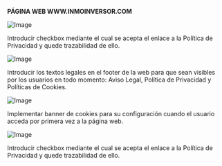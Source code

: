 **PÁGINA WEB WWW.INMOINVERSOR.COM**


![Image](https://private-us-east-1.manuscdn.com/sessionFile/PU6SPl21JEyQ1UCDOsFDLt/sandbox/4zHKYAqYJAs5VdGUeglCys-images_1760547202629_na1fn_L2hvbWUvdWJ1bnR1L2NvbnZlcnRlZF9tYXJrZG93bi8xM19XRUJfSU5TVFJVQ0NJT05FU1dFQl9JTlZFUlNJT05FU0NPTlBST1BPU0lUT1lBTUlHT1NTTF9pbWFnZXMvaW1hZ2VfMQ.png?Policy=eyJTdGF0ZW1lbnQiOlt7IlJlc291cmNlIjoiaHR0cHM6Ly9wcml2YXRlLXVzLWVhc3QtMS5tYW51c2Nkbi5jb20vc2Vzc2lvbkZpbGUvUFU2U1BsMjFKRXlRMVVDRE9zRkRMdC9zYW5kYm94LzR6SEtZQXFZSkFzNVZkR1VlZ2xDeXMtaW1hZ2VzXzE3NjA1NDcyMDI2MjlfbmExZm5fTDJodmJXVXZkV0oxYm5SMUwyTnZiblpsY25SbFpGOXRZWEpyWkc5M2JpOHhNMTlYUlVKZlNVNVRWRkpWUTBOSlQwNUZVMWRGUWw5SlRsWkZVbE5KVDA1RlUwTlBUbEJTVDFCUFUwbFVUMWxCVFVsSFQxTlRURjlwYldGblpYTXZhVzFoWjJWZk1RLnBuZyIsIkNvbmRpdGlvbiI6eyJEYXRlTGVzc1RoYW4iOnsiQVdTOkVwb2NoVGltZSI6MTc5ODc2MTYwMH19fV19&Key-Pair-Id=K2HSFNDJXOU9YS&Signature=JZ~nyi9jRWnJXP7w17VOq5ax-JWs21IE~5P~hchjxgVtArqwpSKxlsmiZfJUgdZIjaskYjRi~4nrpMIdQv0lZKOmhi6aIaDfur3qZUKu8IQBJGoQ5ToEs7rsocgzP9lYbnqUsS8Ppw0apOsxyroziQzdnQ4oYkLIktbYynGoGFKrZinoDLuSicvBs11HziGYYFvCCHzKpZJMwrRkjXBy7~kw0iSkOIANlwgoEbzfsacyTgfW5kMU9~W0ngv~zcrVm6wKO~eRq7s2vCl0OXU7qvWmHBUG-7aukKjN2bFbxaRms2SS2OhmPrIwEpNZP-5yFma9ZOj0SpYO8nJEDDF62Q__)

Introducir checkbox mediante el cual se acepta el enlace a la Política de Privacidad y quede trazabilidad de ello.

![Image](https://private-us-east-1.manuscdn.com/sessionFile/PU6SPl21JEyQ1UCDOsFDLt/sandbox/4zHKYAqYJAs5VdGUeglCys-images_1760547202629_na1fn_L2hvbWUvdWJ1bnR1L2NvbnZlcnRlZF9tYXJrZG93bi8xM19XRUJfSU5TVFJVQ0NJT05FU1dFQl9JTlZFUlNJT05FU0NPTlBST1BPU0lUT1lBTUlHT1NTTF9pbWFnZXMvaW1hZ2VfMg.png?Policy=eyJTdGF0ZW1lbnQiOlt7IlJlc291cmNlIjoiaHR0cHM6Ly9wcml2YXRlLXVzLWVhc3QtMS5tYW51c2Nkbi5jb20vc2Vzc2lvbkZpbGUvUFU2U1BsMjFKRXlRMVVDRE9zRkRMdC9zYW5kYm94LzR6SEtZQXFZSkFzNVZkR1VlZ2xDeXMtaW1hZ2VzXzE3NjA1NDcyMDI2MjlfbmExZm5fTDJodmJXVXZkV0oxYm5SMUwyTnZiblpsY25SbFpGOXRZWEpyWkc5M2JpOHhNMTlYUlVKZlNVNVRWRkpWUTBOSlQwNUZVMWRGUWw5SlRsWkZVbE5KVDA1RlUwTlBUbEJTVDFCUFUwbFVUMWxCVFVsSFQxTlRURjlwYldGblpYTXZhVzFoWjJWZk1nLnBuZyIsIkNvbmRpdGlvbiI6eyJEYXRlTGVzc1RoYW4iOnsiQVdTOkVwb2NoVGltZSI6MTc5ODc2MTYwMH19fV19&Key-Pair-Id=K2HSFNDJXOU9YS&Signature=J~lwgzwykkRWx3wKwk5v1ZTY~Bg0Liherb-JZcSIT0EsvVsYnJMpM6QvLlAoaoXcqr~QcBRh1bSlzofcYxbJ~GGr-vrCaj3WnM52dyWMkkoyTgotpaVKncYNYipW5aREtvdCTW5NnIjd5TgkCmmYpQLUZyu0EDtg61Bwk6eOxE2uTmK3Lp5~aKo1YbEC6HDv48ClofHMOcfQ7DC5ZZcVJSL-VAWvU~iKEgukPe2pSpuC~H8yMPZ4K7KTP-9nG-eNPPK3DIzrYJuuY78oixRJGdebXY-AjN5Kq2aB7yDRTZgTQnRwzjcWUPrqQaXA6UFCi02by0NqUy0HFbODC6Vo1g__)

Introducir los textos legales en el footer de la web para que sean visibles por los usuarios en todo momento: Aviso Legal, Política de Privacidad y Políticas de Cookies.

![Image](https://private-us-east-1.manuscdn.com/sessionFile/PU6SPl21JEyQ1UCDOsFDLt/sandbox/4zHKYAqYJAs5VdGUeglCys-images_1760547202629_na1fn_L2hvbWUvdWJ1bnR1L2NvbnZlcnRlZF9tYXJrZG93bi8xM19XRUJfSU5TVFJVQ0NJT05FU1dFQl9JTlZFUlNJT05FU0NPTlBST1BPU0lUT1lBTUlHT1NTTF9pbWFnZXMvaW1hZ2VfMw.png?Policy=eyJTdGF0ZW1lbnQiOlt7IlJlc291cmNlIjoiaHR0cHM6Ly9wcml2YXRlLXVzLWVhc3QtMS5tYW51c2Nkbi5jb20vc2Vzc2lvbkZpbGUvUFU2U1BsMjFKRXlRMVVDRE9zRkRMdC9zYW5kYm94LzR6SEtZQXFZSkFzNVZkR1VlZ2xDeXMtaW1hZ2VzXzE3NjA1NDcyMDI2MjlfbmExZm5fTDJodmJXVXZkV0oxYm5SMUwyTnZiblpsY25SbFpGOXRZWEpyWkc5M2JpOHhNMTlYUlVKZlNVNVRWRkpWUTBOSlQwNUZVMWRGUWw5SlRsWkZVbE5KVDA1RlUwTlBUbEJTVDFCUFUwbFVUMWxCVFVsSFQxTlRURjlwYldGblpYTXZhVzFoWjJWZk13LnBuZyIsIkNvbmRpdGlvbiI6eyJEYXRlTGVzc1RoYW4iOnsiQVdTOkVwb2NoVGltZSI6MTc5ODc2MTYwMH19fV19&Key-Pair-Id=K2HSFNDJXOU9YS&Signature=UqPow-SRbSadoQEIvv6Egzas6EKIa~d79hDrHz4gjrq8MVdWgnDfBO11C1AtuxJCCKaVTMtfYl~ewnDJtFobykFmO9OeKBMYmhcVa~H9EBjc5SLkYHGl4Y~XrnWAH7dMwhceX0gEVGrq8r7mR-lGqKqQ4YBCq2tw~9FVUMreVT6l4u9XyKZcmIEoUJbGCkjNIDmw90PlW9GRN3QU-sHmi9RVg66qCu9mJh-FRX5wBSo1KLnC~BxzRYv4bEgbjnNcUtgBVkFaVG6YC~40NAE2WxIhzlvmt6HA9O60l7zyx~1jJsAXLgD7WyHcp7cnZ8C9-tKAkm6-rN7QIsHTuetr6g__)

Implementar banner de cookies para su configuración cuando el usuario acceda por primera vez a la página web. 

![Image](https://private-us-east-1.manuscdn.com/sessionFile/PU6SPl21JEyQ1UCDOsFDLt/sandbox/4zHKYAqYJAs5VdGUeglCys-images_1760547202630_na1fn_L2hvbWUvdWJ1bnR1L2NvbnZlcnRlZF9tYXJrZG93bi8xM19XRUJfSU5TVFJVQ0NJT05FU1dFQl9JTlZFUlNJT05FU0NPTlBST1BPU0lUT1lBTUlHT1NTTF9pbWFnZXMvaW1hZ2VfNA.png?Policy=eyJTdGF0ZW1lbnQiOlt7IlJlc291cmNlIjoiaHR0cHM6Ly9wcml2YXRlLXVzLWVhc3QtMS5tYW51c2Nkbi5jb20vc2Vzc2lvbkZpbGUvUFU2U1BsMjFKRXlRMVVDRE9zRkRMdC9zYW5kYm94LzR6SEtZQXFZSkFzNVZkR1VlZ2xDeXMtaW1hZ2VzXzE3NjA1NDcyMDI2MzBfbmExZm5fTDJodmJXVXZkV0oxYm5SMUwyTnZiblpsY25SbFpGOXRZWEpyWkc5M2JpOHhNMTlYUlVKZlNVNVRWRkpWUTBOSlQwNUZVMWRGUWw5SlRsWkZVbE5KVDA1RlUwTlBUbEJTVDFCUFUwbFVUMWxCVFVsSFQxTlRURjlwYldGblpYTXZhVzFoWjJWZk5BLnBuZyIsIkNvbmRpdGlvbiI6eyJEYXRlTGVzc1RoYW4iOnsiQVdTOkVwb2NoVGltZSI6MTc5ODc2MTYwMH19fV19&Key-Pair-Id=K2HSFNDJXOU9YS&Signature=npN1ZusKvFDQ9XDcp4BY7KiE1GvtNEkaGG4OmbMXslkQUjABVw208jxEE6V057V-ZWe-AjbEzuMciIzJ6J41ipTP6Fv-Q~LJz4n73ai64-zl8DZHNDYu8sjvi0OWakPCJRaiLQxaCK9HdQUjxC2f08ksBTtnRHhgRpl11Bc~czP0Z3miStU-aKEc~k8QTEYDSZ7BYyrPNgzBzlRBQK1hPsDTrkcMKvifHAAXlXHwAvXzH5Hl5h7uJmqZaH6R7NQv6po1AKOiuCqyt6cjq5Cumowc3XfLQMIituCUPPO-7tkvN655zKStSz6r9lh4zQj25Hw-UkSyK8wekf97UCbzOQ__)

Introducir checkbox mediante el cual se acepta el enlace a la Política de Privacidad y quede trazabilidad de ello.

